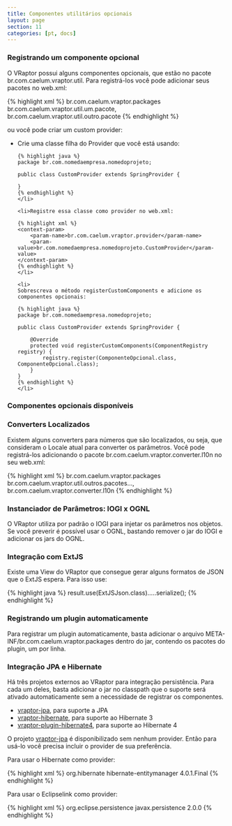 ```yaml
---
title: Componentes utilitários opcionais
layout: page
section: 11
categories: [pt, docs]
---
```


<h3>Registrando um componente opcional</h3>

O VRaptor possui alguns componentes opcionais, que estão no pacote br.com.caelum.vraptor.util. Para registrá-los você pode adicionar seus pacotes no web.xml:

{% highlight xml %}
<context-param>
    <param-name>br.com.caelum.vraptor.packages</param-name>
    <param-value>
        br.com.caelum.vraptor.util.um.pacote,
        br.com.caelum.vraptor.util.outro.pacote
    </param-value>
</context-param>
{% endhighlight %}

ou você pode criar um custom provider:

<ul>
	<li>
	Crie uma classe filha do Provider que você está usando:

	{% highlight java %}
	package br.com.nomedaempresa.nomedoprojeto;

	public class CustomProvider extends SpringProvider {

	}
	{% endhighlight %}
	</li>

	<li>Registre essa classe como provider no web.xml:

	{% highlight xml %}
	<context-param>
		<param-name>br.com.caelum.vraptor.provider</param-name>
		<param-value>br.com.nomedaempresa.nomedoprojeto.CustomProvider</param-value>
	</context-param>
	{% endhighlight %}
	</li>

	<li>
	Sobrescreva o método registerCustomComponents e adicione os componentes opcionais:

	{% highlight java %}
	package br.com.nomedaempresa.nomedoprojeto;

	public class CustomProvider extends SpringProvider {

		@Override
		protected void registerCustomComponents(ComponentRegistry registry) {
		    registry.register(ComponenteOpcional.class, ComponenteOpcional.class);
		}
	}
	{% endhighlight %}
	</li>
</ul>

<h3>Componentes opcionais disponíveis</h3>

<h3>Converters Localizados</h3>

Existem alguns converters para números que são localizados, ou seja, que consideram o Locale atual para converter os parâmetros. Você pode registrá-los adicionando o pacote br.com.caelum.vraptor.converter.l10n no seu web.xml:

{% highlight xml %}
<context-param>
    <param-name>br.com.caelum.vraptor.packages</param-name>
    <param-value>
        br.com.caelum.vraptor.util.outros.pacotes...,
        br.com.caelum.vraptor.converter.l10n
    </param-value>
</context-param>
{% endhighlight %}

<h3>Instanciador de Parâmetros: IOGI x OGNL</h3>

O VRaptor utiliza por padrão o IOGI para injetar os parâmetros nos objetos. Se você preverir é possível usar o OGNL, bastando remover o jar do IOGI e adicionar os jars do OGNL.

<h3>Integração com ExtJS</h3>

Existe uma View do VRaptor que consegue gerar alguns formatos de JSON que o ExtJS espera. Para isso use:

{% highlight java %}
result.use(ExtJSJson.class).....serialize();
{% endhighlight %}

<h3>Registrando um plugin automaticamente</h3>

Para registrar um plugin automaticamente, basta adicionar o arquivo META-INF/br.com.caelum.vraptor.packages dentro do jar, contendo os pacotes do plugin, um por linha.

<h3>Integração JPA e Hibernate</h3>

Há três projetos externos ao VRaptor para integração persistência. Para cada um deles, basta adicionar o jar no classpath que o suporte será ativado automaticamente sem a necessidade de registrar os componentes.

<ul>
  <li><a href="https://github.com/caelum/vraptor-jpa">vraptor-jpa</a>, para suporte a JPA</li>
  <li><a href="https://github.com/caelum/vraptor-hibernate">vraptor-hibernate</a>, para suporte ao Hibernate 3</li>
  <li><a href="https://github.com/garcia-jj/vraptor-plugin-hibernate4">vraptor-plugin-hibernate4</a>, para suporte ao Hibernate 4</li>
</ul>

O projeto <a href="https://github.com/caelum/vraptor-jpa">vraptor-jpa</a> é disponibilizado sem nenhum provider. Então para usá-lo você precisa 
incluir o provider de sua preferência.

Para usar o Hibernate como provider:

{% highlight xml %}
	<dependency>
		<groupId>org.hibernate</groupId>
		<artifactId>hibernate-entitymanager</artifactId>
		<version>4.0.1.Final</version>
	</dependency>
{% endhighlight %}


Para usar o Eclipselink como provider:

{% highlight xml %}
	<dependency>
		<groupId>org.eclipse.persistence</groupId>
		<artifactId>javax.persistence</artifactId>
		<version>2.0.0</version>
	</dependency>
{% endhighlight %}

<br /><br />
